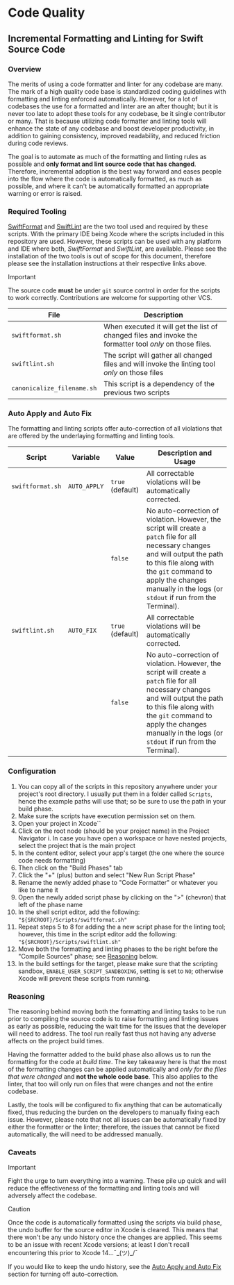 # Code Quality

## Incremental Formatting and Linting for Swift Source Code


### Overview
The merits of using a code formatter and linter for any codebase are many. The mark of a high quality code base is standardized coding guidelines with formatting and linting enforced automatically. However, for a lot of codebases the use for a formatted and linter are an after thought; but it is never too late to adopt these tools for any codebase, be it single contributor or many. That is because utilizing code formatter and linting tools will enhance the state of any codebase and boost developer productivity, in addition to gaining consistency, improved readability, and reduced friction during code reviews.

The goal is to automate as much of the formatting and linting rules as possible and **only format and lint source code that has changed**. Therefore, incremental adoption is the best way forward and eases people into the flow where the code is automatically formatted, as much as possible, and where it can't be automatically formatted an appropriate warning or error is raised.

### Required Tooling
[SwiftFormat](https://github.com/nicklockwood/SwiftFormat) and [SwiftLint](https://realm.github.io/SwiftLint/) are the two tool used and required by these scripts. With the primary IDE being Xcode where the scripts included in this repository are used. However, these scripts can be used with any platform and IDE where both, _SwiftFormat_ and _SwiftLint_, are available. Please see the installation of the two tools is out of scope for this document, therefore please see the installation instructions at their respective links above.

> [!IMPORTANT]
> The source code **must** be under `git` source control in order for the scripts to work correctly. Contributions are welcome for supporting other VCS.


| File | Description |
|------|-------------|
| `swiftformat.sh` | When executed it will get the list of changed files and invoke the formatter tool _only_ on those files. |
| `swiftlint.sh` | The script will gather all changed files and will invoke the linting tool _only_ on those files |
| `canonicalize_filename.sh` | This script is a dependency of the previous two scripts | 

### Auto Apply and Auto Fix

The formatting and linting scripts offer auto-correction of all violations that are offered by the underlaying formatting and linting tools.

| Script | Variable | Value | Description and Usage |
|--------|----------|-------|------------------------
| `swiftformat.sh` | `AUTO_APPLY` | `true` (default) | All correctable violations will be automatically corrected. |
| | | `false` | No auto-correction of violation. However, the script will create a `patch` file for all necessary changes and will output the path to this file along with the `git` command to apply the changes manually in the logs (or `stdout` if run from the Terminal). |
| `swiftlint.sh` | `AUTO_FIX` | `true` (default) | All correctable violations will be automatically corrected. |
| | | `false` | No auto-correction of violation. However, the script will create a `patch` file for all necessary changes and will output the path to this file along with the `git` command to apply the changes manually in the logs (or `stdout` if run from the Terminal). |

### Configuration

1. You can copy all of the scripts in this repository anywhere under your project's root directory. I usually put them in a folder called `Scripts`, hence the example paths will use that; so be sure to use the path in your build phase.
2. Make sure the scripts have execution permission set on them.
3. Open your project in Xcode``
4. Click on the root node (should be your project name) in the Project Navigator
    i. In case you have open a workspace or have nested projects, select the project that is the main project
5. In the content editor, select your app's target (the one where the source code needs formatting)
6. Then click on the "Build Phases" tab
7. Click the "+" (plus) button and select "New Run Script Phase"
8. Rename the newly added phase to "Code Formatter" or whatever you like to name it
9. Open the newly added script phase by clicking on the ">" (chevron) that left of the phase name
10. In the shell script editor, add the following: `"${SRCROOT}/Scripts/swiftformat.sh"`
11. Repeat steps 5 to 8 for adding the a new script phase for the linting tool; however, this time in the script editor add the following: `"${SRCROOT}/Scripts/swiftlint.sh"`
12. Move both the formatting and linting phases to the be right before the "Compile Sources" phase; see [Reasoning](#Reasoning) below.
13. In the build settings for the target, please make sure that the scripting sandbox, `ENABLE_USER_SCRIPT_SANDBOXING`, setting is set to `NO`; otherwise Xcode will prevent these scripts from running.

### Reasoning

The reasoning behind moving both the formatting and linting tasks to be run prior to compiling the source code is to raise formatting and linting issues as early as possible, reducing the wait time for the issues that the developer will need to address. The tool run really fast thus not having any adverse affects on the project build times.

Having the formatter added to the build phase also allows us to run the formatting for the code at *build time*. The key takeaway here is that the most of the formatting changes can be applied automatically and *only for the files that were changed* and **not the whole code base**. This also applies to the linter, that too will only run on files that were changes and not the entire codebase.

Lastly, the tools will be configured to fix anything that can be automatically fixed, thus reducing the burden on the developers to manually fixing each issue. However, please note that not all issues can be automatically fixed by either the formatter or the linter; therefore, the issues that cannot be fixed automatically, the will need to be addressed manually.

### Caveats

> [!IMPORTANT]
> Fight the urge to turn everything into a warning. These pile up quick and will reduce the effectiveness of the formatting and linting tools and will adversely affect the codebase.

> [!CAUTION]
> Once the code is automatically formatted using the scripts via build phase, the undo buffer for the source editor in Xcode is cleared. This means that there won't be any undo history once the changes are applied. This seems to be an issue with recent Xcode versions; at least I don't recall encountering this prior to Xcode 14...¯\_(ツ)_/¯ 
>
> If you would like to keep the undo history, see the [Auto Apply and Auto Fix](#auto-apply-and-auto-fix) section for turning off auto-correction.
